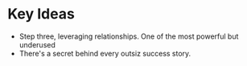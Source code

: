 # Key Ideas

- Step three, leveraging relationships. One of the most powerful but underused
- There's a secret behind every outsiz success story.
